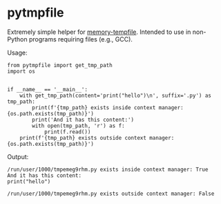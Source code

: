 # pytmpfile

Extremely simple helper for [memory-tempfile](https://github.com/mbello/memory-tempfile). Intended to use in non-Python programs requiring files (e.g., GCC).

Usage:
```
from pytmpfile import get_tmp_path
import os


if __name__ == '__main__':
    with get_tmp_path(content='print("hello")\n', suffix='.py') as tmp_path:
        print(f'{tmp_path} exists inside context manager: {os.path.exists(tmp_path)}')
        print('And it has this content:')
        with open(tmp_path, 'r') as f:
            print(f.read())
    print(f'{tmp_path} exists outside context manager: {os.path.exists(tmp_path)}')

```

Output:

```
/run/user/1000/tmpemeg9rhm.py exists inside context manager: True
And it has this content:
print("hello")

/run/user/1000/tmpemeg9rhm.py exists outside context manager: False
```

